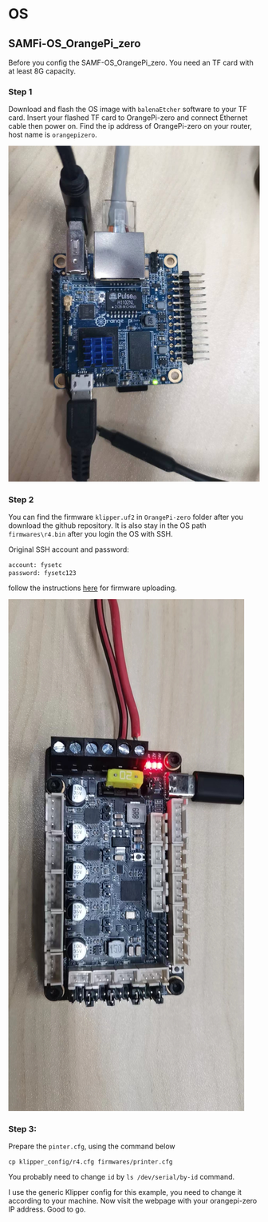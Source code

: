 # OS

## SAMFi-OS_OrangePi_zero

Before you config the SAMF-OS_OrangePi_zero. You need an TF card with at least 8G capacity.

### Step 1

Download and flash the OS image with `balenaEtcher` software to your TF card. Insert your flashed TF card to OrangePi-zero and connect Ethernet cable then power on. Find the ip address of OrangePi-zero on your router, host name is `orangepizero`.

![](OrangePi-zero\OrangePi_zero.jpg)

### Step 2

You can find the firmware `klipper.uf2` in `OrangePi-zero` folder after you download the github repository. It is also stay in the OS path `firmwares\r4.bin` after you login the OS with SSH.

Original SSH account and password:

```
account: fysetc
password: fysetc123
```

follow the instructions [here](https://github.com/FYSETC/FYSETC-R4#firmware-upload) for firmware uploading. 

![](OrangePi-zero\R4.jpg)

### Step 3:

Prepare the `pinter.cfg`, using the command below

```
cp klipper_config/r4.cfg firmwares/printer.cfg
```

You probably need to change `id` by `ls /dev/serial/by-id` command.

I use the generic Klipper config for this example, you need to change it according to your machine. Now visit the webpage with your orangepi-zero IP address. Good to go.
